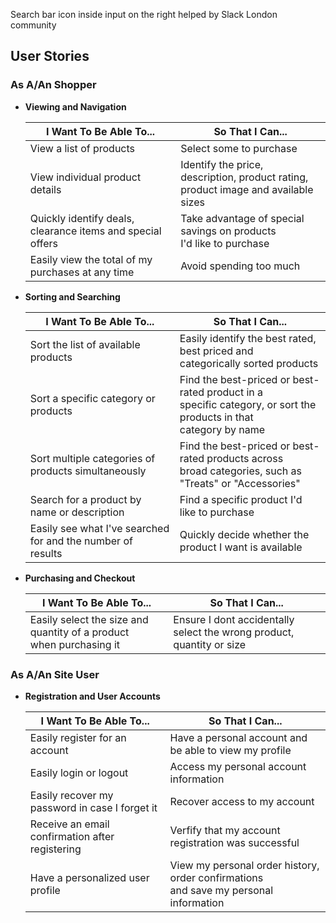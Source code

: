 Search bar icon inside input on the right helped by Slack London community

## User Stories

### As A/An Shopper
 - **Viewing and Navigation**

    | I Want To Be Able To...                                    | So That I Can...                                                                   | 
    |------------------------------------------------------------|------------------------------------------------------------------------------------| 
    | View a list of products                                    | Select some to purchase                                                            | 
    | View individual product details                            | Identify the price, description, product rating,<br> product image and available sizes |
    | Quickly identify deals,<br> clearance items and special offers | Take advantage of special savings on products<br> I'd like to purchase |
    | Easily view the total of my purchases at any time          | Avoid spending too much |

- **Sorting and Searching**
    
    | I Want To Be Able To...                                    | So That I Can...                                                                   | 
    |------------------------------------------------------------|------------------------------------------------------------------------------------|
    | Sort the list of available products                        | Easily identify the best rated, best priced and<br> categorically sorted products |
    | Sort a specific category or products                       | Find the best-priced or best-rated product in a<br> specific category, or sort the products in that<br> category by name |
    | Sort multiple categories of products simultaneously        | Find the best-priced or best-rated products across<br> broad categories, such as "Treats" or "Accessories" |
    | Search for a product by name or description                | Find a specific product I'd like to purchase |
    | Easily see what I've searched for and the number of<br> results | Quickly decide whether the product I want is available |

- **Purchasing and Checkout**
    
    | I Want To Be Able To...                                    | So That I Can...                                                                   | 
    |------------------------------------------------------------|------------------------------------------------------------------------------------|
    | Easily select the size and quantity of a product<br> when purchasing it | Ensure I dont accidentally select the wrong product,<br> quantity or size |


### As A/An Site User
- **Registration and User Accounts**

    | I Want To Be Able To...                                    | So That I Can...                                                                   | 
    |------------------------------------------------------------|------------------------------------------------------------------------------------|
    | Easily register for an account | Have a personal account and be able to view my profile |
    | Easily login or logout | Access my personal account information |
    | Easily recover my password in case I forget it | Recover access to my account |
    | Receive an email confirmation after registering | Verfify that my account registration was successful |
    | Have a personalized user profile | View my personal order history, order confirmations<br> and save my personal information |
